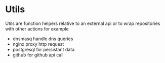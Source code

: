 # Utils

Utils are function helpers relative to an external api or to wrap
repositories with other actions for example

- dnsmasq handle dns queries
- nginx proxy http request
- postgresql for persistant data
- github for github api call
